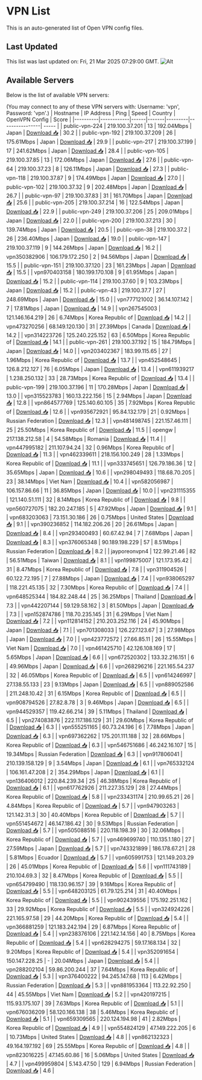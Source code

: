 # VPN List

This is an auto-generated list of Open VPN config files.

## Last Updated

This list was last updated on: Fri, 21 Mar 2025 07:29:00 GMT.
![Alt](https://repobeats.axiom.co/api/embed/186b98318ef1479477931607c1ad7d823f12451f.svg "Repobeats analytics image")

## Available Servers

Below is the list of available VPN servers:

(You may connect to any of these VPN servers with: Username: 'vpn', Password: 'vpn'.)
| Hostname | IP Address | Ping | Speed | Country | OpenVPN Config | Score |
|----------|------------|------|-------|---------|----------------| ----- |
| public-vpn-224 | 219.100.37.201 | 13 | 192.04Mbps | Japan | [Download 📥](./configs/server_0_JP.ovpn) | 30.2 |
| public-vpn-192 | 219.100.37.209 | 26 | 175.61Mbps | Japan | [Download 📥](./configs/server_1_JP.ovpn) | 29.9 |
| public-vpn-217 | 219.100.37.199 | 17 | 241.62Mbps | Japan | [Download 📥](./configs/server_2_JP.ovpn) | 28.4 |
| public-vpn-105 | 219.100.37.85 | 13 | 172.06Mbps | Japan | [Download 📥](./configs/server_3_JP.ovpn) | 27.6 |
| public-vpn-64 | 219.100.37.23 | 8 | 126.11Mbps | Japan | [Download 📥](./configs/server_4_JP.ovpn) | 27.3 |
| public-vpn-118 | 219.100.37.87 | 9 | 174.49Mbps | Japan | [Download 📥](./configs/server_5_JP.ovpn) | 27.0 |
| public-vpn-102 | 219.100.37.32 | 9 | 202.48Mbps | Japan | [Download 📥](./configs/server_6_JP.ovpn) | 26.7 |
| public-vpn-97 | 219.100.37.83 | 31 | 161.70Mbps | Japan | [Download 📥](./configs/server_7_JP.ovpn) | 25.6 |
| public-vpn-205 | 219.100.37.214 | 16 | 122.54Mbps | Japan | [Download 📥](./configs/server_8_JP.ovpn) | 22.9 |
| public-vpn-249 | 219.100.37.206 | 25 | 209.01Mbps | Japan | [Download 📥](./configs/server_9_JP.ovpn) | 22.0 |
| public-vpn-200 | 219.100.37.213 | 30 | 139.74Mbps | Japan | [Download 📥](./configs/server_10_JP.ovpn) | 20.5 |
| public-vpn-38 | 219.100.37.2 | 26 | 236.40Mbps | Japan | [Download 📥](./configs/server_11_JP.ovpn) | 19.0 |
| public-vpn-147 | 219.100.37.119 | 9 | 144.26Mbps | Japan | [Download 📥](./configs/server_12_JP.ovpn) | 16.2 |
| vpn350382906 | 106.179.172.250 | 2 | 94.56Mbps | Japan | [Download 📥](./configs/server_13_JP.ovpn) | 15.5 |
| public-vpn-151 | 219.100.37.120 | 23 | 161.23Mbps | Japan | [Download 📥](./configs/server_14_JP.ovpn) | 15.5 |
| vpn970403158 | 180.199.170.108 | 9 | 61.95Mbps | Japan | [Download 📥](./configs/server_15_JP.ovpn) | 15.2 |
| public-vpn-114 | 219.100.37.60 | 9 | 103.23Mbps | Japan | [Download 📥](./configs/server_16_JP.ovpn) | 15.2 |
| public-vpn-43 | 219.100.37.7 | 27 | 248.69Mbps | Japan | [Download 📥](./configs/server_17_JP.ovpn) | 15.0 |
| vpn777121002 | 36.14.107.142 | 7 | 17.81Mbps | Japan | [Download 📥](./configs/server_18_JP.ovpn) | 14.9 |
| vpn267545003 | 121.146.164.219 | 26 | 6.74Mbps | Korea Republic of | [Download 📥](./configs/server_19_KR.ovpn) | 14.2 |
| vpn473270256 | 68.149.120.130 | 31 | 27.39Mbps | Canada | [Download 📥](./configs/server_20_CA.ovpn) | 14.2 |
| vpn314223726 | 125.240.225.152 | 63 | 6.50Mbps | Korea Republic of | [Download 📥](./configs/server_21_KR.ovpn) | 14.1 |
| public-vpn-261 | 219.100.37.192 | 15 | 184.79Mbps | Japan | [Download 📥](./configs/server_22_JP.ovpn) | 14.0 |
| vpn203402367 | 183.99.115.65 | 27 | 1.96Mbps | Korea Republic of | [Download 📥](./configs/server_23_KR.ovpn) | 13.7 |
| vpn452548645 | 126.8.212.127 | 76 | 6.05Mbps | Japan | [Download 📥](./configs/server_24_JP.ovpn) | 13.4 |
| vpn611939217 | 1.238.250.132 | 33 | 28.73Mbps | Korea Republic of | [Download 📥](./configs/server_25_KR.ovpn) | 13.4 |
| public-vpn-199 | 219.100.37.196 | 11 | 170.28Mbps | Japan | [Download 📥](./configs/server_26_JP.ovpn) | 13.0 |
| vpn315523783 | 160.13.222.156 | 15 | 2.94Mbps | Japan | [Download 📥](./configs/server_27_JP.ovpn) | 12.8 |
| vpn864577769 | 125.140.60.105 | 35 | 7.92Mbps | Korea Republic of | [Download 📥](./configs/server_28_KR.ovpn) | 12.6 |
| vpn935672921 | 95.84.132.179 | 21 | 0.92Mbps | Russian Federation | [Download 📥](./configs/server_29_RU.ovpn) | 12.3 |
| vpn481498745 | 221.157.46.111 | 25 | 25.50Mbps | Korea Republic of | [Download 📥](./configs/server_30_KR.ovpn) | 11.5 |
| opengw | 217.138.212.58 | 4 | 54.58Mbps | Romania | [Download 📥](./configs/server_31_RO.ovpn) | 11.4 |
| vpn447995182 | 211.107.94.24 | 32 | 0.96Mbps | Korea Republic of | [Download 📥](./configs/server_32_KR.ovpn) | 11.3 |
| vpn462339611 | 218.156.100.249 | 28 | 1.33Mbps | Korea Republic of | [Download 📥](./configs/server_33_KR.ovpn) | 11.1 |
| vpn333745651 | 126.79.186.36 | 12 | 35.65Mbps | Japan | [Download 📥](./configs/server_34_JP.ovpn) | 10.6 |
| vpn298049493 | 118.68.70.205 | 23 | 38.14Mbps | Viet Nam | [Download 📥](./configs/server_35_VN.ovpn) | 10.4 |
| vpn582056987 | 106.157.86.66 | 11 | 36.85Mbps | Japan | [Download 📥](./configs/server_36_JP.ovpn) | 10.0 |
| vpn231115355 | 121.140.51.111 | 32 | 8.14Mbps | Korea Republic of | [Download 📥](./configs/server_37_KR.ovpn) | 9.8 |
| vpn560727075 | 182.20.247.185 | 5 | 47.92Mbps | Japan | [Download 📥](./configs/server_38_JP.ovpn) | 9.1 |
| vpn683203063 | 73.151.30.186 | 26 | 0.75Mbps | United States | [Download 📥](./configs/server_39_US.ovpn) | 9.1 |
| vpn390236852 | 114.182.206.26 | 20 | 26.61Mbps | Japan | [Download 📥](./configs/server_40_JP.ovpn) | 8.4 |
| vpn293400493 | 60.67.42.94 | 7 | 7.68Mbps | Japan | [Download 📥](./configs/server_41_JP.ovpn) | 8.3 |
| vpn376065348 | 90.189.198.229 | 57 | 8.51Mbps | Russian Federation | [Download 📥](./configs/server_42_RU.ovpn) | 8.2 |
| jayporeonvpn4 | 122.99.21.46 | 82 | 56.51Mbps | Taiwan | [Download 📥](./configs/server_43_TW.ovpn) | 8.1 |
| vpn199875007 | 121.173.95.42 | 31 | 8.47Mbps | Korea Republic of | [Download 📥](./configs/server_44_KR.ovpn) | 7.8 |
| vpn311904526 | 60.122.72.195 | 7 | 27.88Mbps | Japan | [Download 📥](./configs/server_45_JP.ovpn) | 7.4 |
| vpn938065297 | 118.221.45.135 | 32 | 7.30Mbps | Korea Republic of | [Download 📥](./configs/server_46_KR.ovpn) | 7.4 |
| vpn648525344 | 184.82.248.44 | 25 | 36.25Mbps | Thailand | [Download 📥](./configs/server_47_TH.ovpn) | 7.3 |
| vpn442207144 | 59.129.58.162 | 3 | 81.50Mbps | Japan | [Download 📥](./configs/server_48_JP.ovpn) | 7.3 |
| vpn152874786 | 118.70.235.145 | 31 | 6.29Mbps | Viet Nam | [Download 📥](./configs/server_49_VN.ovpn) | 7.2 |
| vpn112814152 | 210.203.252.116 | 24 | 45.90Mbps | Japan | [Download 📥](./configs/server_50_JP.ovpn) | 7.1 |
| vpn701308033 | 126.227.123.67 | 3 | 27.98Mbps | Japan | [Download 📥](./configs/server_51_JP.ovpn) | 7.0 |
| vpn423772572 | 27.66.85.11 | 26 | 15.55Mbps | Viet Nam | [Download 📥](./configs/server_52_VN.ovpn) | 7.0 |
| vpn461425710 | 42.126.108.169 | 17 | 5.65Mbps | Japan | [Download 📥](./configs/server_53_JP.ovpn) | 6.6 |
| vpn672520302 | 133.32.216.151 | 6 | 49.96Mbps | Japan | [Download 📥](./configs/server_54_JP.ovpn) | 6.6 |
| vpn268296216 | 221.165.54.237 | 32 | 46.05Mbps | Korea Republic of | [Download 📥](./configs/server_55_KR.ovpn) | 6.5 |
| vpn614246997 | 27.138.55.133 | 23 | 9.13Mbps | Japan | [Download 📥](./configs/server_56_JP.ovpn) | 6.5 |
| vpn889052586 | 211.248.10.42 | 31 | 6.15Mbps | Korea Republic of | [Download 📥](./configs/server_57_KR.ovpn) | 6.5 |
| vpn908794526 | 27.82.8.78 | 3 | 9.46Mbps | Japan | [Download 📥](./configs/server_58_JP.ovpn) | 6.5 |
| vpn944529357 | 119.42.66.214 | 39 | 5.11Mbps | Thailand | [Download 📥](./configs/server_59_TH.ovpn) | 6.5 |
| vpn274083876 | 222.117.186.129 | 31 | 29.60Mbps | Korea Republic of | [Download 📥](./configs/server_60_KR.ovpn) | 6.3 |
| vpn555251165 | 60.73.24.196 | 6 | 7.78Mbps | Japan | [Download 📥](./configs/server_61_JP.ovpn) | 6.3 |
| vpn697362262 | 175.201.111.188 | 32 | 28.66Mbps | Korea Republic of | [Download 📥](./configs/server_62_KR.ovpn) | 6.3 |
| vpn546751686 | 46.242.16.107 | 15 | 19.34Mbps | Russian Federation | [Download 📥](./configs/server_63_RU.ovpn) | 6.3 |
| vpn917806041 | 210.139.158.129 | 9 | 3.54Mbps | Japan | [Download 📥](./configs/server_64_JP.ovpn) | 6.1 |
| vpn765332124 | 106.161.47.208 | 2 | 354.29Mbps | Japan | [Download 📥](./configs/server_65_JP.ovpn) | 6.1 |
| vpn136406012 | 220.84.239.34 | 25 | 46.38Mbps | Korea Republic of | [Download 📥](./configs/server_66_KR.ovpn) | 6.1 |
| vpn617762926 | 211.227.35.129 | 28 | 27.44Mbps | Korea Republic of | [Download 📥](./configs/server_67_KR.ovpn) | 5.8 |
| vpn233431174 | 210.99.65.21 | 26 | 4.84Mbps | Korea Republic of | [Download 📥](./configs/server_68_KR.ovpn) | 5.7 |
| vpn947903263 | 121.142.31.3 | 30 | 40.40Mbps | Korea Republic of | [Download 📥](./configs/server_69_KR.ovpn) | 5.7 |
| vpn551454672 | 46.147.186.42 | 30 | 9.53Mbps | Russian Federation | [Download 📥](./configs/server_70_RU.ovpn) | 5.7 |
| vpn505088516 | 220.118.198.39 | 30 | 32.06Mbps | Korea Republic of | [Download 📥](./configs/server_71_KR.ovpn) | 5.7 |
| vpn469699740 | 110.135.1.180 | 27 | 27.59Mbps | Japan | [Download 📥](./configs/server_72_JP.ovpn) | 5.7 |
| vpn743321899 | 186.178.67.21 | 28 | 5.81Mbps | Ecuador | [Download 📥](./configs/server_73_EC.ovpn) | 5.7 |
| vpn605991753 | 121.149.203.29 | 26 | 45.01Mbps | Korea Republic of | [Download 📥](./configs/server_74_KR.ovpn) | 5.6 |
| vpn111743189 | 210.104.69.3 | 32 | 8.47Mbps | Korea Republic of | [Download 📥](./configs/server_75_KR.ovpn) | 5.5 |
| vpn654799490 | 118.130.96.157 | 39 | 9.16Mbps | Korea Republic of | [Download 📥](./configs/server_76_KR.ovpn) | 5.5 |
| vpn648203125 | 61.79.125.214 | 31 | 40.40Mbps | Korea Republic of | [Download 📥](./configs/server_77_KR.ovpn) | 5.5 |
| vpn902439556 | 175.192.251.162 | 33 | 29.92Mbps | Korea Republic of | [Download 📥](./configs/server_78_KR.ovpn) | 5.5 |
| vpn324924226 | 221.165.97.58 | 29 | 44.20Mbps | Korea Republic of | [Download 📥](./configs/server_79_KR.ovpn) | 5.4 |
| vpn366881259 | 121.183.242.194 | 29 | 6.87Mbps | Korea Republic of | [Download 📥](./configs/server_80_KR.ovpn) | 5.4 |
| vpn238376106 | 221.142.14.156 | 40 | 8.75Mbps | Korea Republic of | [Download 📥](./configs/server_81_KR.ovpn) | 5.4 |
| vpn628294275 | 59.17.168.134 | 32 | 9.20Mbps | Korea Republic of | [Download 📥](./configs/server_82_KR.ovpn) | 5.4 |
| vpn352091654 | 150.147.228.25 | - | 20.04Mbps | Japan | [Download 📥](./configs/server_83_JP.ovpn) | 5.4 |
| vpn288202104 | 59.86.200.244 | 37 | 7.64Mbps | Korea Republic of | [Download 📥](./configs/server_84_KR.ovpn) | 5.3 |
| vpn376400222 | 94.245.147.68 | 113 | 6.42Mbps | Russian Federation | [Download 📥](./configs/server_85_RU.ovpn) | 5.3 |
| vpn881953364 | 113.22.92.250 | 44 | 45.55Mbps | Viet Nam | [Download 📥](./configs/server_86_VN.ovpn) | 5.2 |
| vpn420197215 | 115.93.175.107 | 39 | 7.63Mbps | Korea Republic of | [Download 📥](./configs/server_87_KR.ovpn) | 5.1 |
| vpn676036209 | 58.120.166.138 | 38 | 5.46Mbps | Korea Republic of | [Download 📥](./configs/server_88_KR.ovpn) | 5.1 |
| vpn659309565 | 220.124.194.98 | 41 | 2.82Mbps | Korea Republic of | [Download 📥](./configs/server_89_KR.ovpn) | 4.9 |
| vpn554824129 | 47.149.222.205 | 6 | 10.73Mbps | United States | [Download 📥](./configs/server_90_US.ovpn) | 4.8 |
| vpn862132323 | 49.164.197.192 | 69 | 25.55Mbps | Korea Republic of | [Download 📥](./configs/server_91_KR.ovpn) | 4.8 |
| vpn823016225 | 47.145.60.86 | 16 | 5.06Mbps | United States | [Download 📥](./configs/server_92_US.ovpn) | 4.7 |
| vpn499959804 | 5.143.47.50 | 129 | 6.94Mbps | Russian Federation | [Download 📥](./configs/server_93_RU.ovpn) | 4.6 |
